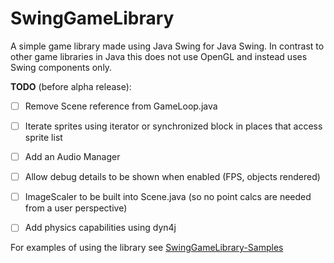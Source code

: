 # SwingGameLibrary
A simple game library made using Java Swing for Java Swing.
In contrast to other game libraries in Java this does not use OpenGL and instead uses Swing components only.

**TODO** (before alpha release):
- [ ] Remove Scene reference from GameLoop.java
- [ ] Iterate sprites using iterator or synchronized block in places that access sprite list
- [ ] Add an Audio Manager
- [ ] Allow debug details to be shown when enabled (FPS, objects rendered)
- [ ] ImageScaler to be built into Scene.java (so no point calcs are needed from a user perspective)
- [ ] Add physics capabilities using dyn4j


For examples of using the library see [SwingGameLibrary-Samples
](https://github.com/davidkroukamp/swinggamelibrary-samples)
